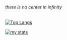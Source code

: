 ###### there is no center in infinity   

[![Top Langs](https://github-readme-stats.vercel.app/api/top-langs/?username=m4r11&text_color=D8CAFD&bg_color=000000&custom_title=🧬&langs_count=9&layout=compact&theme=graywhite&&align="center"&border_radius=20)](https://github.com/m4r11/github-readme-stats)

[![my stats](https://github-readme-stats.vercel.app/api?username=m4r11&text_color=D8CAFD&bg_color=000000&layout=compact&theme=graywhite&align="center"&border_radius=20&hide_title=1&include_all_commits=1)](https://github.com/m4r11/github-readme-stats)
